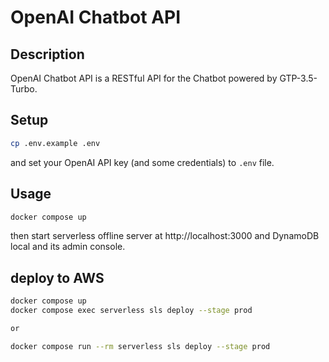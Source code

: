 # OpenAI Chatbot API

## Description

OpenAI Chatbot API is a RESTful API for the Chatbot powered by GTP-3.5-Turbo.

## Setup

```zsh
cp .env.example .env
```
and set your OpenAI API key (and some credentials) to `.env` file.

## Usage

```zsh
docker compose up
```
then start serverless offline server at http://localhost:3000 and DynamoDB local and its admin console.

## deploy to AWS

```zsh
docker compose up
docker compose exec serverless sls deploy --stage prod

or

docker compose run --rm serverless sls deploy --stage prod
```
